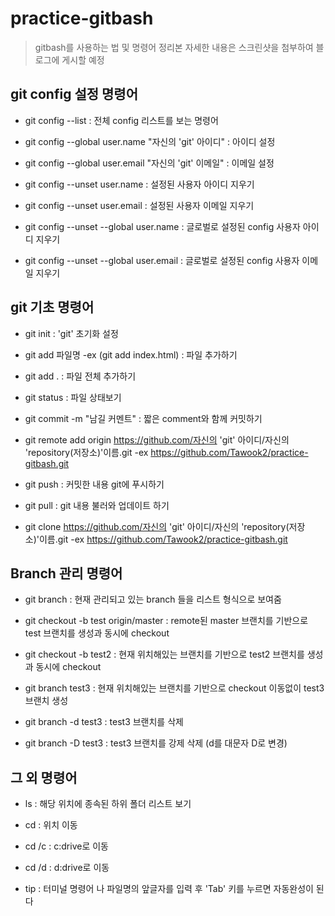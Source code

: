 # practice-gitbash
> gitbash를 사용하는 법 및 명령어 정리본 자세한 내용은 스크린샷을 첨부하여 블로그에 게시할 예정

## git config 설정 명령어
* git config --list : 전체 config 리스트를 보는 명령어

* git config --global user.name "자신의 'git' 아이디" : 아이디 설정

* git config --global user.email "자신의 'git' 이메일" : 이메일 설정

* git config --unset user.name : 설정된 사용자 아이디 지우기

* git config --unset user.email : 설정된 사용자 이메일 지우기

* git config --unset --global user.name : 글로벌로 설정된 config 사용자 아이디 지우기

* git config --unset --global user.email : 글로벌로 설정된 config 사용자 이메일 지우기

## git 기초 명령어
* git init : 'git' 초기화 설정

* git add 파일명 -ex (git add index.html) : 파일 추가하기

* git add . : 파일 전체 추가하기

* git status : 파일 상태보기

* git commit -m "남길 커멘트" : 짧은 comment와 함께 커밋하기

* git remote add origin https://github.com/자신의 'git' 아이디/자신의 'repository(저장소)'이름.git -ex https://github.com/Tawook2/practice-gitbash.git

* git push : 커밋한 내용 git에 푸시하기

* git pull : git 내용 불러와 업데이트 하기

* git clone https://github.com/자신의 'git' 아이디/자신의 'repository(저장소)'이름.git -ex https://github.com/Tawook2/practice-gitbash.git

## Branch 관리 명령어

* git branch : 현재 관리되고 있는 branch 들을 리스트 형식으로 보여줌

* git checkout -b test origin/master : remote된 master 브랜치를 기반으로 test 브랜치를 생성과 동시에 checkout

* git checkout -b test2 : 현재 위치해있는 브랜치를 기반으로 test2 브랜치를 생성과 동시에 checkout

* git branch test3 : 현재 위치해있는 브랜치를 기반으로 checkout 이동없이 test3 브랜치 생성

* git branch -d test3 : test3 브랜치를 삭제

* git branch -D test3 : test3 브랜치를 강제 삭제 (d를 대문자 D로 변경)

## 그 외 명령어
* ls : 해당 위치에 종속된 하위 폴더 리스트 보기

* cd : 위치 이동

* cd /c : c:drive로 이동

* cd /d : d:drive로 이동

* tip : 터미널 명령어 나 파일명의 앞글자를 입력 후 'Tab' 키를 누르면 자동완성이 된다



